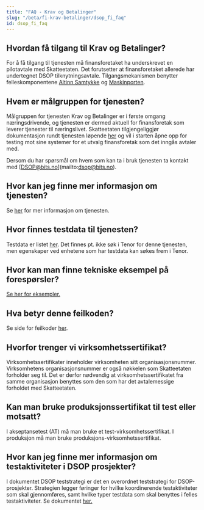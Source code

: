 ```yaml
---
title: "FAQ - Krav og Betalinger"
slug: "/beta/fi-krav-betalinger/dsop_fi_faq"
id: dsop_fi_faq
---
```


## Hvordan få tilgang til Krav og Betalinger?

For å få tilgang til tjenesten må finansforetaket ha underskrevet en pilotavtale med Skatteetaten. Det forutsetter at
finansforetaket allerede har undertegnet DSOP tilknytningsavtale. Tilgangsmekanismen benytter felleskomponentene [Altinn
Samtykke](https:/altinn.github.io/docs/utviklingsguider/samtykke/) og [Maskinporten](https:/docs.digdir.no/docs/Maskinporten/).

## Hvem er målgruppen for tjenesten?

Målgruppen for tjenesten Krav og Betalinger er i første omgang næringsdrivende, og tjenesten er dermed aktuell for
finansforetak som leverer tjenester til næringslivet. Skatteetaten tilgjengeliggjør dokumentasjon rundt tjenesten løpende
[her](https:/skatteetaten.github.io/beta-apier/kravogbetalinger) og vil i starten åpne opp for testing mot sine systemer
for et utvalg finansforetak som det inngås avtaler med.

Dersom du har spørsmål om hvem som kan ta i bruk tjenesten ta kontakt med [[DSOP@bits.no](mailto:DSOP@bits.no)](mailto:dsop@bits.no).

## Hvor kan jeg finne mer informasjon om tjenesten?

Se [her](https:/skatteetaten.github.io/api-dokumentasjon/api/kravogbetalinger?tab=Om+tjenesten) for mer informasjon om
tjenesten.

## Hvor finnes testdata til tjenesten?

Testdata er listet [her](https:/skatteetaten.github.io/api-dokumentasjon/api/kravogbetalinger?tab=Test).
Det finnes pt. ikke søk i Tenor for denne tjenesten, men egenskaper ved enhetene som har testdata kan søkes frem i Tenor.

## Hvor kan man finne tekniske eksempel på forespørsler?

[Se her for eksempler.](https:/skatteetaten.github.io/api-dokumentasjon/api/kravogbetalinger?tab=Eksempler)

## Hva betyr denne feilkoden?

Se side for feilkoder [her](https:/skatteetaten.github.io/api-dokumentasjon/api/kravogbetalinger?tab=Feilkoder).

## Hvorfor trenger vi virksomhetssertifikat?

Virksomhetssertifikater inneholder virksomheten sitt organisasjonsnummer. Virksomhetens organisasjonsnummer er også
nøkkelen som Skatteetaten forholder seg til. Det er derfor nødvendig at virksomhetssertifikatet fra samme organisasjon
benyttes som den som har det avtalemessige forholdet med Skatteetaten.

## Kan man bruke produksjonssertifikat til test eller motsatt?

I akseptansetest (AT) må man bruke et test-virksomhetssertifikat. I produksjon må man bruke produksjons-virksomhetssertifikat.

## Hvor kan jeg finne mer informasjon om testaktiviteter i DSOP prosjekter?

I dokumentet DSOP teststrategi er det en overordnet teststrategi for DSOP-prosjekter. Strategien legger føringer for
hvilke koordinerende testaktiviteter som skal gjennomføres, samt hvilke typer testdata som skal benyttes i felles
testaktiviteter. Se dokumentet [her.](https:/www.bits.no/wp-content/uploads/2022/02/DSOP-Teststrategi-V.1.0.pdf)
